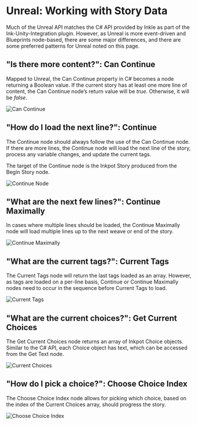 # Unreal: Working with Story Data

Much of the Unreal API matches the C# API provided by Inkle as part of the Ink-Unity-Integration plugin. However, as Unreal is more
event-driven and Blueprints node-based, there are some major differences, and there are some preferred patterns for Unreal noted on
this page.

## "Is there more content?": Can Continue

Mapped to Unreal, the Can Continue property in C# becomes a node returning a Boolean value. If the current story has at least one more
line of content, the Can Continue node’s return value will be *true*. Otherwise, it will be *false*.

![Can Continue](../../../images/inkTools-Unreal-CanContinue.png 'Can Continue')

## "How do I load the next line?": Continue

The Continue node should always follow the use of the Can Continue node. If there are more lines, the Continue node will load the next line of
the story, process any variable changes, and update the current tags.

The target of the Continue node is the Inkpot Story produced from the Begin Story node.

![Continue Node](../../../images/inkTools-Unreal-ContinueNode.png 'Continue Node')

## "What are the next few lines?": Continue Maximally

In cases where multiple lines should be loaded, the Continue Maximally node will load multiple lines up to the next weave or end of the story.

![Continue Maximally](../../../images/inkTools-Unreal-ContinueMaximally.png 'Continue Maximally')

## "What are the current tags?": Current Tags

The Current Tags node will return the last tags loaded as an array. However, as tags are loaded on a per-line basis, Continue or
Continue Maximally nodes need to occur in the sequence before Current Tags to load.

![Current Tags](../../../images/inkTools-Unreal-CurrentTags.png 'Current Tags')

## "What are the current choices?": Get Current Choices

The Get Current Choices node returns an array of Inkpot Choice objects. Similar to the C# API, each Choice object has text, which can be
accessed from the Get Text node.

![Current Choices](../../../images/inkTools-Unreal-CurrentChoices.png 'Current Choices')

## "How do I pick a choice?": Choose Choice Index

The Choose Choice Index node allows for picking which choice, based on the index of the Current Choices array, should progress the story.

![Choose Choice Index](../../../images/inkTools-Unreal-ChooseChoiceIndex.png 'Choose Choice Index')
